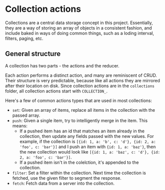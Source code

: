 # Collection actions

Collections are a central data storage concept in this project. Essentially, they are a way of
storing an array of objects in a consistent fashion, and include baked in ways of doing common
things, such as a loding interval, filters, paging, etc.

## General structure
A collection has two parts - the actions and the reducer.

Each action performs a distinct action, and many are reminiscent of CRUD. Their structure is very
predictable, because like all actions they are mirrored after their location on disk. Since
collection actions are in the `collections` folder, all collection actions start with `COLLECTION_`.

Here's a few of common actions types that are used in most collections:
- `set`: Given an array of items, replace all items in the collection with the passed array.
- `push`: Given a single item, try to intelligently merge in the item. This means:
  - If a pushed item has an id that matches an item already in the collection, then update any
    fields passed with the new values. For example, if the collection is `[{id: 1, a: 'b', c: 'd'},
    {id: 2, a: 'foo', c: 'bar'}]` and I push an item with `{id: 1, a: 'baz'}`, then the new
    collection would look like `[{id: 1, a: 'baz', c: 'd'}, {id: 2, a: 'foo', c: 'bar'}]`.
  - If a pushed item isn't in the colelction, it's appended to the collection.
- `filter`: Set a filter within the collection. Next time the collection is fetched, use the given
  filter to segment the response.
- `fetch`: Fetch data from a server into the collection.

